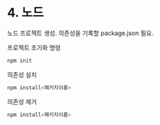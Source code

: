 # 4. 노드

노드 프로젝트 생성. 
의존성을 기록할 package.json 필요.

프로젝트 초기화 명령

```bash
npm init
```

의존성 설치

```bash
npm install<패키지이름>
```

의존성 제거

```bash
npm install<패키지이름>
```
